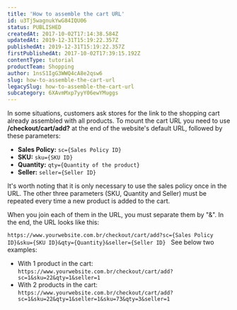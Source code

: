 ```yaml
---
title: 'How to assemble the cart URL'
id: u3Tj5wagnukYwG84IQU06
status: PUBLISHED
createdAt: 2017-10-02T17:14:38.584Z
updatedAt: 2019-12-31T15:19:22.357Z
publishedAt: 2019-12-31T15:19:22.357Z
firstPublishedAt: 2017-10-02T17:39:15.192Z
contentType: tutorial
productTeam: Shopping
author: 1nsS1IgG3WWQ4cA8e2qsw6
slug: how-to-assemble-the-cart-url
legacySlug: how-to-assemble-the-cart-url
subcategory: 6XAvmMxp7yyY06ewYMuggs
---
```


In some situations, customers ask stores for the link to the shopping cart already assembled with all products. To mount the cart URL you need to use __/checkout/cart/add?__ at the end of the website's default URL, followed by these parameters:

- __Sales Policy:__ `sc={Sales Policy ID}`
- __SKU:__ `sku={SKU ID}`
- __Quantity:__ `qty={Quantity of the product}`
- __Seller:__ `seller={Seller ID}`

It's worth noting that it is only necessary to use the sales policy once in the URL. The other three parameters (SKU, Quantity and Seller) must be repeated every time a new product is added to the cart.

When you join each of them in the URL, you must separate them by "&". In the end, the URL looks like this:

`https://www.yourwebsite.com.br/checkout/cart/add?sc={Sales Policy ID}&sku={SKU ID}&qty={Quantity}&seller={Seller ID}`
 
See below two examples:
- With 1 product in the cart: `https://www.yourwebsite.com.br/checkout/cart/add?sc=1&sku=22&qty=1&seller=1`
- With 2 products in the cart: `https://www.yourwebsite.com.br/checkout/cart/add?sc=1&sku=22&qty=1&seller=1&sku=73&qty=3&seller=1`
